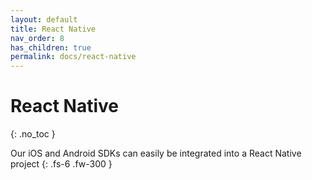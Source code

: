 ```yaml
---
layout: default
title: React Native
nav_order: 8
has_children: true
permalink: docs/react-native
---
```


# React Native
{: .no_toc }

Our iOS and Android SDKs can easily be integrated into a React Native project
{: .fs-6 .fw-300 }

